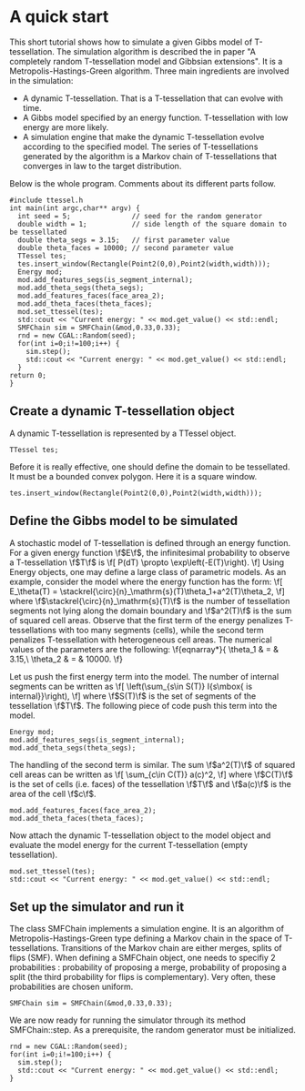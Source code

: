 A quick start
=============

<!-- Line Tessellation (LiTe) library
     |||Development version
     Authors: Katarzyna Adamczyk and Kiên Kiêu.
     |||Copyright INRA 2006-yyyy.
     Interdeposit Certification: IDDN.FR.001.030007.000.R.P.2015.000.31235
     License: GPL v3. -->

This short tutorial shows how to simulate a given Gibbs model of T-tessellation. The simulation algorithm is described the in paper "A completely random T-tessellation model and Gibbsian extensions". It is a Metropolis-Hastings-Green algorithm. Three main ingredients are involved in the simulation:
- A dynamic T-tessellation. That is a T-tessellation that can evolve with time.
- A Gibbs model specified by an energy function. T-tessellation with low energy are more likely.
- A simulation engine that make the dynamic T-tessellation evolve according to the specified model. 
The series of T-tessellations generated by the algorithm is a Markov chain of T-tessellations that converges in law to the target distribution.

Below is the whole program. Comments about its different parts follow.

    #include ttessel.h
    int main(int argc,char** argv) {
      int seed = 5;               // seed for the random generator
      double width = 1;           // side length of the square domain to be tessellated
      double theta_segs = 3.15;   // first parameter value
      double theta_faces = 10000; // second parameter value
      TTessel tes; 
      tes.insert_window(Rectangle(Point2(0,0),Point2(width,width)));
      Energy mod;
      mod.add_features_segs(is_segment_internal);
      mod.add_theta_segs(theta_segs);
      mod.add_features_faces(face_area_2);
      mod.add_theta_faces(theta_faces);
      mod.set_ttessel(tes);
      std::cout << "Current energy: " << mod.get_value() << std::endl;
      SMFChain sim = SMFChain(&mod,0.33,0.33); 
      rnd = new CGAL::Random(seed);
      for(int i=0;i!=100;i++) {
        sim.step();
        std::cout << "Current energy: " << mod.get_value() << std::endl;
      }
    return 0;
    }

Create a dynamic T-tessellation object
--------------------------------------
A dynamic T-tessellation is represented by a TTessel object.

    TTessel tes; 

Before it is really effective, one should define the domain to be tessellated. It must be a bounded convex polygon. Here it is a square window.

    tes.insert_window(Rectangle(Point2(0,0),Point2(width,width)));

Define the Gibbs model to be simulated
--------------------------------------
A stochastic model of T-tessellation is defined through an energy function. For a given energy function \f$E\f$, the infinitesimal probability to observe a T-tessellation \f$T\f$ is
\f[
P(dT) \propto \exp\left(-E(T)\right).
\f]
Using Energy objects, one may define a large class of parametric models. As an example, consider the model where the energy function has the form:
\f[
  E_\theta(T) = \stackrel{\circ}{n}_\mathrm{s}(T)\theta_1+a^2(T)\theta_2,
\f]
where \f$\stackrel{\circ}{n}_\mathrm{s}(T)\f$ is the number of tessellation segments not lying along the domain boundary and \f$a^2(T)\f$ is the sum of squared cell areas. Observe that the first term of the energy  penalizes T-tessellations with too many segments (cells), while the second term penalizes T-tessellation with heterogeneous cell areas. The numerical values of the parameters are the following:
\f{eqnarray*}{
\theta_1 & = & 3.15,\\
\theta_2 & = & 10000.
\f}

Let us push the first energy term into the model. The number of internal segments can be written as
\f[
  \left(\sum_{s\in S(T)} I\{s\mbox{ is internal}\}\right),
\f]
where \f$S(T)\f$ is the set of segments of the tessellation \f$T\f$. The following piece of code push this term into the model.

    Energy mod;
    mod.add_features_segs(is_segment_internal);
    mod.add_theta_segs(theta_segs);

The handling of the second term is similar. The sum \f$a^2(T)\f$ of squared cell areas can be written as
\f[
\sum_{c\in C(T)} a(c)^2,
\f]
where \f$C(T)\f$ is the set of cells (i.e. faces) of the tessellation \f$T\f$ and \f$a(c)\f$ is the area of the cell \f$c\f$.

    mod.add_features_faces(face_area_2);
    mod.add_theta_faces(theta_faces);

Now attach the dynamic T-tessellation object to the model object and evaluate the model energy for the current T-tessellation (empty tessellation).
  
    mod.set_ttessel(tes);
    std::cout << "Current energy: " << mod.get_value() << std::endl;

Set up the simulator and run it
-------------------------------

The class SMFChain implements a simulation engine. It is an algorithm of Metropolis-Hastings-Green type defining a Markov chain in the space of T-tessellations. Transitions of the Markov chain are either merges, splits of flips (SMF). When defining a SMFChain object, one needs to specifiy 2 probabilities : probability of proposing a merge, probability of proposing a split (the third probability for flips is complementary). Very often, these probabilities are chosen uniform.

    SMFChain sim = SMFChain(&mod,0.33,0.33); 

We are now ready for running the simulator through its method SMFChain::step. As a prerequisite, the random generator must be initialized.

    rnd = new CGAL::Random(seed);
    for(int i=0;i!=100;i++) {
      sim.step();
      std::cout << "Current energy: " << mod.get_value() << std::endl;
    }

